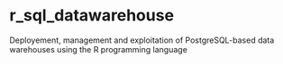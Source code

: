 # r_sql_datawarehouse
Deployement, management and exploitation of PostgreSQL-based data warehouses using the R programming language
